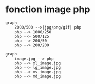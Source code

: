 # fonction image php

```mermaid
graph
    2000/500 -->|jpg/png/gif| php
    php --> 1000/250
    php --> 500/125
    php --> 200/50
    php --> 200/200
```

```mermaid
graph
    image.jpg --> php
    php --> xl_image.jpg
    php --> lg_image.jpg
    php --> xs_image.jpg
    php --> md_image.jpg
```

